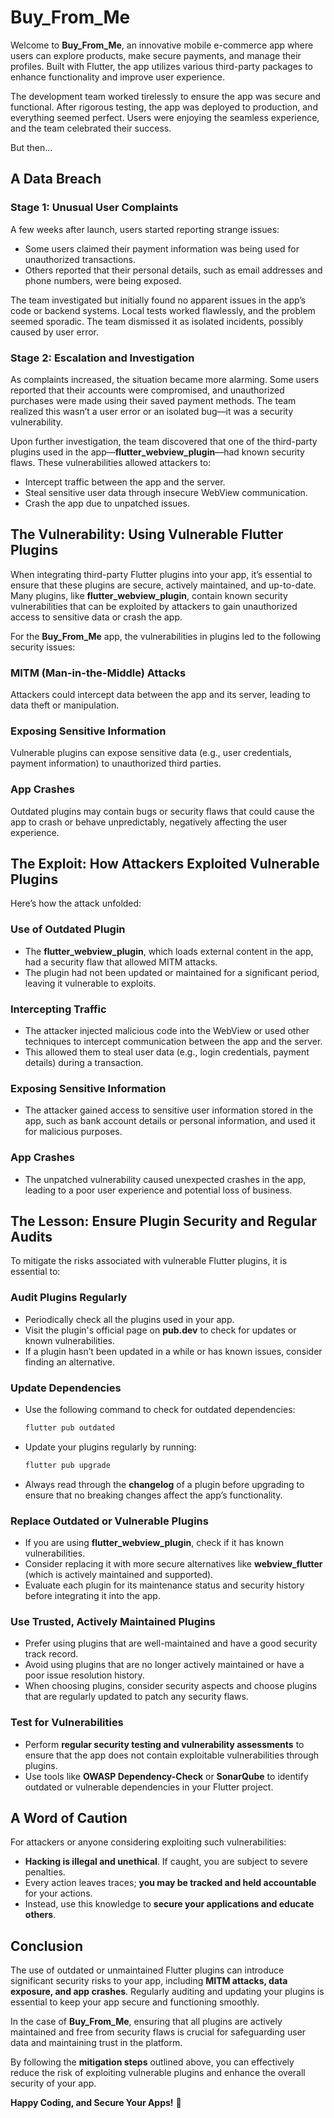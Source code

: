 # Buy_From_Me

Welcome to **Buy_From_Me**, an innovative mobile e-commerce app where users can explore products, make secure payments, and manage their profiles. Built with Flutter, the app utilizes various third-party packages to enhance functionality and improve user experience.

The development team worked tirelessly to ensure the app was secure and functional. After rigorous testing, the app was deployed to production, and everything seemed perfect. Users were enjoying the seamless experience, and the team celebrated their success.

But then...

## A Data Breach

### Stage 1: Unusual User Complaints
A few weeks after launch, users started reporting strange issues:

- Some users claimed their payment information was being used for unauthorized transactions.
- Others reported that their personal details, such as email addresses and phone numbers, were being exposed.

The team investigated but initially found no apparent issues in the app’s code or backend systems. Local tests worked flawlessly, and the problem seemed sporadic. The team dismissed it as isolated incidents, possibly caused by user error.

### Stage 2: Escalation and Investigation
As complaints increased, the situation became more alarming. Some users reported that their accounts were compromised, and unauthorized purchases were made using their saved payment methods. The team realized this wasn’t a user error or an isolated bug—it was a security vulnerability.

Upon further investigation, the team discovered that one of the third-party plugins used in the app—**flutter_webview_plugin**—had known security flaws. These vulnerabilities allowed attackers to:

- Intercept traffic between the app and the server.
- Steal sensitive user data through insecure WebView communication.
- Crash the app due to unpatched issues.

## The Vulnerability: Using Vulnerable Flutter Plugins
When integrating third-party Flutter plugins into your app, it’s essential to ensure that these plugins are secure, actively maintained, and up-to-date. Many plugins, like **flutter_webview_plugin**, contain known security vulnerabilities that can be exploited by attackers to gain unauthorized access to sensitive data or crash the app.

For the **Buy_From_Me** app, the vulnerabilities in plugins led to the following security issues:

### MITM (Man-in-the-Middle) Attacks
Attackers could intercept data between the app and its server, leading to data theft or manipulation.

### Exposing Sensitive Information
Vulnerable plugins can expose sensitive data (e.g., user credentials, payment information) to unauthorized third parties.

### App Crashes
Outdated plugins may contain bugs or security flaws that could cause the app to crash or behave unpredictably, negatively affecting the user experience.

## The Exploit: How Attackers Exploited Vulnerable Plugins
Here’s how the attack unfolded:

### Use of Outdated Plugin
- The **flutter_webview_plugin**, which loads external content in the app, had a security flaw that allowed MITM attacks.
- The plugin had not been updated or maintained for a significant period, leaving it vulnerable to exploits.

### Intercepting Traffic
- The attacker injected malicious code into the WebView or used other techniques to intercept communication between the app and the server.
- This allowed them to steal user data (e.g., login credentials, payment details) during a transaction.

### Exposing Sensitive Information
- The attacker gained access to sensitive user information stored in the app, such as bank account details or personal information, and used it for malicious purposes.

### App Crashes
- The unpatched vulnerability caused unexpected crashes in the app, leading to a poor user experience and potential loss of business.

## The Lesson: Ensure Plugin Security and Regular Audits
To mitigate the risks associated with vulnerable Flutter plugins, it is essential to:

### Audit Plugins Regularly
- Periodically check all the plugins used in your app.
- Visit the plugin's official page on **pub.dev** to check for updates or known vulnerabilities.
- If a plugin hasn’t been updated in a while or has known issues, consider finding an alternative.

### Update Dependencies
- Use the following command to check for outdated dependencies:
  ```bash
  flutter pub outdated
  ```
- Update your plugins regularly by running:
  ```bash
  flutter pub upgrade
  ```
- Always read through the **changelog** of a plugin before upgrading to ensure that no breaking changes affect the app’s functionality.

### Replace Outdated or Vulnerable Plugins
- If you are using **flutter_webview_plugin**, check if it has known vulnerabilities.
- Consider replacing it with more secure alternatives like **webview_flutter** (which is actively maintained and supported).
- Evaluate each plugin for its maintenance status and security history before integrating it into the app.

### Use Trusted, Actively Maintained Plugins
- Prefer using plugins that are well-maintained and have a good security track record.
- Avoid using plugins that are no longer actively maintained or have a poor issue resolution history.
- When choosing plugins, consider security aspects and choose plugins that are regularly updated to patch any security flaws.

### Test for Vulnerabilities
- Perform **regular security testing and vulnerability assessments** to ensure that the app does not contain exploitable vulnerabilities through plugins.
- Use tools like **OWASP Dependency-Check** or **SonarQube** to identify outdated or vulnerable dependencies in your Flutter project.

## A Word of Caution
For attackers or anyone considering exploiting such vulnerabilities:

- **Hacking is illegal and unethical**. If caught, you are subject to severe penalties.
- Every action leaves traces; **you may be tracked and held accountable** for your actions.
- Instead, use this knowledge to **secure your applications and educate others**.

## Conclusion
The use of outdated or unmaintained Flutter plugins can introduce significant security risks to your app, including **MITM attacks, data exposure, and app crashes**. Regularly auditing and updating your plugins is essential to keep your app secure and functioning smoothly.

In the case of **Buy_From_Me**, ensuring that all plugins are actively maintained and free from security flaws is crucial for safeguarding user data and maintaining trust in the platform.

By following the **mitigation steps** outlined above, you can effectively reduce the risk of exploiting vulnerable plugins and enhance the overall security of your app.

**Happy Coding, and Secure Your Apps!** 🚀

